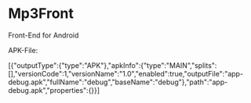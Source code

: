 # Mp3Front
Front-End for Android

APK-File:

[{"outputType":{"type":"APK"},"apkInfo":{"type":"MAIN","splits":[],"versionCode":1,"versionName":"1.0","enabled":true,"outputFile":"app-debug.apk","fullName":"debug","baseName":"debug"},"path":"app-debug.apk","properties":{}}]
